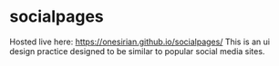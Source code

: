 # socialpages
Hosted live here: https://onesirian.github.io/socialpages/
This is an ui design practice designed to be similar to popular social media sites.
